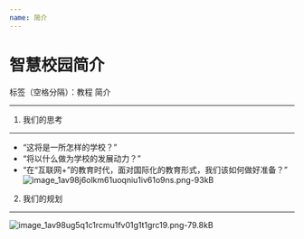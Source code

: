 ```yaml
---
name: 简介
---
```

# 智慧校园简介

标签（空格分隔）：教程 简介

---

1. 我们的思考
--------

  - “这将是一所怎样的学校？”
 - “将以什么做为学校的发展动力？”
 - “在“互联网+”的教育时代，面对国际化的教育形式，我们该如何做好准备？”
 ![image_1av98j6olkm61uoqniu1iv61o9ns.png-93kB][1]

2. 我们的规划
--------

 ![image_1av98ug5q1c1rcmu1fv01g1t1grc19.png-79.8kB][2]
 
  [1]: http://static.zybuluo.com/Deite/sm13mw27fzu4l64spk9w2yow/image_1av98j6olkm61uoqniu1iv61o9ns.png
  [2]: http://static.zybuluo.com/Deite/m2rrooid3zu0tjw47ml7bndo/image_1av98ug5q1c1rcmu1fv01g1t1grc19.png
  [3]: http://static.zybuluo.com/Deite/0egkzmaaxwo25n29zbhsla3t/1.jpg
